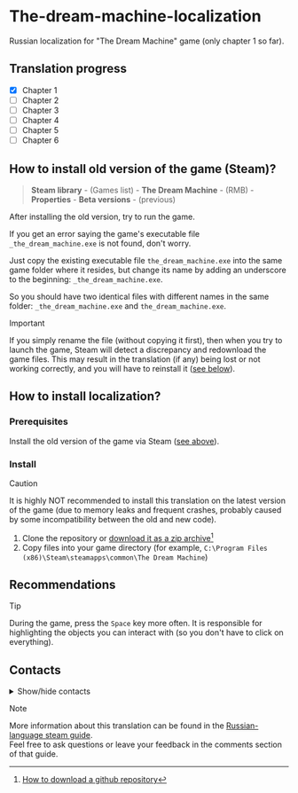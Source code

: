 # The-dream-machine-localization
Russian localization for "The Dream Machine" game (only chapter 1 so far).

## Translation progress
- [x] Chapter 1
- [ ] Chapter 2
- [ ] Chapter 3
- [ ] Chapter 4
- [ ] Chapter 5
- [ ] Chapter 6

<a name="old-version"></a>
## How to install old version of the game (Steam)?
> **Steam library** - (Games list) - **The Dream Machine** - (RMB) - **Properties** - **Beta versions** - (previous)

After installing the old version, try to run the game.

If you get an error saying the game's executable file ```_the_dream_machine.exe``` is not found, don't worry.

Just copy the existing executable file ```the_dream_machine.exe``` into the same game folder where it resides, but change its name by adding an underscore to the beginning: ```_the_dream_machine.exe```.

So you should have two identical files with different names in the same folder: ```_the_dream_machine.exe``` and ```the_dream_machine.exe```.

> [!IMPORTANT]
> If you simply rename the file (without copying it first), then when you try to launch the game, Steam will detect a discrepancy and redownload the game files. This may result in the translation (if any) being lost or not working correctly, and you will have to reinstall it ([see below](#localization)).

<a name="localization"></a>
## How to install localization?
### Prerequisites
Install the old version of the game via Steam ([see above](#old-version)).

### Install
> [!CAUTION]
> It is highly NOT recommended to install this translation on the latest version of the game (due to memory leaks and frequent crashes, probably caused by some incompatibility between the old and new code).
1. Clone the repository or [download it as a zip archive](https://github.com/Adrenalin141414/The-dream-machine-localization/archive/refs/heads/main.zip)[^1]
2. Copy files into your game directory (for example, ```C:\Program Files (x86)\Steam\steamapps\common\The Dream Machine```)

## Recommendations
> [!TIP]
> During the game, press the ```Space``` key more often. It is responsible for highlighting the objects you can interact with (so you don't have to click on everything).

## Contacts
<details><summary>Show/hide contacts</summary>
My email: adrenalin141414@gmail.com
</details>

> [!NOTE]
> More information about this translation can be found in the [Russian-language steam guide](https://steamcommunity.com/sharedfiles/filedetails/?id=2982345999).
> <br>Feel free to ask questions or leave your feedback in the comments section of that guide.

[^1]: <a href="https://github.com/Adrenalin141414/shared/blob/main/images/gif/github/github-download-zip.gif" target="_blank">How to download a github repository</a>
